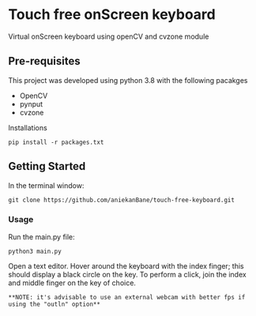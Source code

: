 # Touch free onScreen keyboard
Virtual onScreen keyboard using openCV and cvzone module
## Pre-requisites
This project was developed using python 3.8 with the following pacakges
- OpenCV
- pynput
- cvzone

Installations
```
pip install -r packages.txt
```
## Getting Started
In the terminal window:
```
git clone https://github.com/aniekanBane/touch-free-keyboard.git
```
### Usage
Run the main.py file:
```
python3 main.py
```
Open a text editor. Hover around the keyboard with the index finger; this should display a black circle on the key. To perform a click, join the index and middle finger on the key of choice.

`**NOTE: it's advisable to use an external webcam with better fps if using the "outln" option**`

